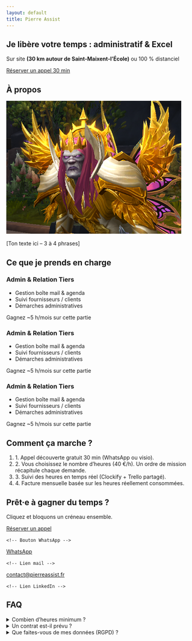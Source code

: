 ```yaml
---
layout: default
title: Pierre Assist
---
```


<section id="intro" class="pt-32 pb-24 bg-hero-gradient text-center">
  <h1 class="text-4xl sm:text-5xl font-extrabold mb-4">
    Je libère votre temps : <span class="text-gray-200">administratif &amp; Excel</span>
  </h1>
  <p class="mb-8 text-lg">
    Sur site <strong>(30 km autour de Saint-Maixent-l’École)</strong> ou 100 % distanciel
  </p>
  <a href="#cta" class="px-8 py-3 bg-gray-100 text-slate-900 font-semibold rounded-full shadow hover:bg-white">
    Réserver un appel 30 min
  </a>
</section>

<section id="about" class="py-24 text-center text-white bg-[url('/assets/desk.jpg')] bg-cover bg-center bg-fixed relative">
  <div class="py-20 container mx-auto px-4 max-w-3xl text-center" data-aos="fade-up">
  <div class="absolute inset-0 bg-gradient-to-br from-indigo-700/80 to-violet-800/80"></div>
  <div class="relative z-10">
<h2 class="text-3xl font-bold mb-6">À propos</h2>
<img src="/assets/portrait.png"
     alt="Pierre Aussurin Teytaux"
     class="mx-auto mb-6 w-32 h-32 rounded-full object-cover">
<p class="text-gray-300">[Ton texte ici&nbsp;– 3&nbsp;à&nbsp;4 phrases]</p>
  </div>
  </div>
</section>

<section id="services" class="py-20 container mx-auto px-4">
  <h2 class="text-3xl font-bold text-center mb-12">Ce que je prends en charge</h2>

  <div class="grid md:grid-cols-3 gap-40">
    <!-- carte -->
   <div class="bg-slate-800 rounded-lg p-6 flex flex-col items-center text-center
            space-y-3 min-h-[260px] transition hover:-translate-y-1 hover:shadow-lg">

  <!-- icône -->
  <i data-lucide="inbox" class="w-8 h-8 text-indigo-400"></i>

  <!-- titre -->
  <h3 class="text-xl font-semibold">Admin &amp; Relation Tiers</h3>

  <!-- liste -->
  <ul class="list-disc list-outside pl-4 text-gray-300 flex-1 space-y-1 text-left">
    <li>Gestion boîte mail &amp; agenda</li>
    <li>Suivi fournisseurs / clients</li>
    <li>Démarches administratives</li>
  </ul>

  <!-- phrase valeur -->
  <p class="text-sm text-indigo-400 italic">
    Gagnez ~5&nbsp;h/mois sur cette partie
  </p>
</div>
  <!-- carte -->
   <div class="bg-slate-800 rounded-lg p-6 flex flex-col items-center text-center
            space-y-3 min-h-[260px] transition hover:-translate-y-1 hover:shadow-lg">

  <!-- icône -->
  <i data-lucide="inbox" class="w-8 h-8 text-indigo-400"></i>

  <!-- titre -->
  <h3 class="text-xl font-semibold">Admin &amp; Relation Tiers</h3>

  <!-- liste -->
  <ul class="list-disc list-outside pl-4 text-gray-300 flex-1 space-y-1 text-left">
    <li>Gestion boîte mail &amp; agenda</li>
    <li>Suivi fournisseurs / clients</li>
    <li>Démarches administratives</li>
  </ul>

  <!-- phrase valeur -->
  <p class="text-sm text-indigo-400 italic">
    Gagnez ~5&nbsp;h/mois sur cette partie
  </p>
</div>
<!-- carte -->
   <div class="bg-slate-800 rounded-lg p-6 flex flex-col items-center text-center
            space-y-3 min-h-[260px] transition hover:-translate-y-1 hover:shadow-lg">

  <!-- icône -->
  <i data-lucide="inbox" class="w-8 h-8 text-indigo-400"></i>

  <!-- titre -->
  <h3 class="text-xl font-semibold">Admin &amp; Relation Tiers</h3>

  <!-- liste -->
  <ul class="list-disc list-outside pl-4 text-gray-300 flex-1 space-y-1 text-left">
    <li>Gestion boîte mail &amp; agenda</li>
    <li>Suivi fournisseurs / clients</li>
    <li>Démarches administratives</li>
  </ul>

  <!-- phrase valeur -->
  <p class="text-sm text-indigo-400 italic">
    Gagnez ~5&nbsp;h/mois sur cette partie
  </p>
</div>
</div>
</section>

<section id="process" class="py-16 bg-slate-800">
  <div class="container mx-auto px-4">
    <h2 class="text-3xl font-bold mb-8 text-center">Comment ça marche ?</h2>
    <ol class="space-y-4 max-w-3xl mx-auto">
      <li><span class="font-semibold text-indigo-400">1.</span> Appel découverte gratuit 30 min (WhatsApp ou visio).</li>
      <li><span class="font-semibold text-indigo-400">2.</span> Vous choisissez le nombre d’heures (40 €/h). Un ordre de mission récapitule chaque demande.</li>
      <li><span class="font-semibold text-indigo-400">3.</span> Suivi des heures en temps réel (Clockify + Trello partagé).</li>
      <li><span class="font-semibold text-indigo-400">4.</span> Facture mensuelle basée sur les heures réellement consommées.</li>
    </ol>
  </div>
</section>

<section id="cta" class="py-20 text-center">
  <h2 class="text-3xl font-bold mb-4">Prêt·e à gagner du temps&nbsp;?</h2>
  <p class="mb-8">Cliquez et bloquons un créneau ensemble.</p>

  <div class="flex flex-col sm:flex-row justify-center items-center gap-4">
    <!-- Bouton Calendly -->
    <a href="https://calendly.com/ton-lien/decouverte"
       class="inline-flex items-center gap-2 px-6 py-3 bg-indigo-500 rounded-full font-semibold hover:bg-indigo-600">
      <i data-lucide="calendar" class="w-5 h-5 stroke-[2]"></i>
      Réserver un appel
    </a>

    <!-- Bouton WhatsApp -->
  <a href="https://wa.me/33600000000"
       class="inline-flex items-center gap-2 px-6 py-3 border border-indigo-400 rounded-full hover:bg-indigo-600 hover:border-transparent">
      <i data-lucide="phone" class="w-5 h-5 stroke-[2]"></i>
      WhatsApp
    </a>

    <!-- Lien mail -->
   <a href="mailto:contact@pierreassist.fr"
       class="inline-flex items-center gap-2 text-gray-300 hover:text-white">
      <i data-lucide="mail" class="w-5 h-5 stroke-[2]"></i>
      contact@pierreassist.fr
    </a>

    <!-- Lien LinkedIn -->
  <a href="https://www.linkedin.com/in/tonprofil"
       class="inline-flex items-center text-gray-300 hover:text-white">
      <i data-lucide="linkedin" class="w-5 h-5 stroke-[2]"></i>
    </a>

  </div>
</section>

<section id="faq" class="py-16 bg-slate-800" data-aos="fade-up">
  <div class="container mx-auto px-4 max-w-3xl">
    <h2 class="text-2xl font-bold mb-6 text-center">FAQ</h2>
    <details class="mb-4">
      <summary class="cursor-pointer font-semibold">Combien d’heures minimum&nbsp;?</summary>
      <p class="mt-2 text-gray-300">Je facture à l’heure. Aucune quantité minimale&nbsp;; vous ne payez que le temps réellement consommé.</p>
    </details>
    <details class="mb-4"><summary class="cursor-pointer font-semibold">Un contrat est-il prévu&nbsp;?
    </summary>
      <p class="mt-2 text-gray-300">Oui : une lettre de mission-cadre + un ordre de mission par demande. Pas de surprise tarifaire.</p></details><details><summary class="cursor-pointer font-semibold">Que faites-vous de mes données (RGPD)&nbsp;?</summary><p class="mt-2 text-gray-300">Accès chiffré via Bitwarden, stockage OneDrive UE, destruction à la fin de mission. Voir CGV § 6.</p>
      </details>
  </div>
</section>
